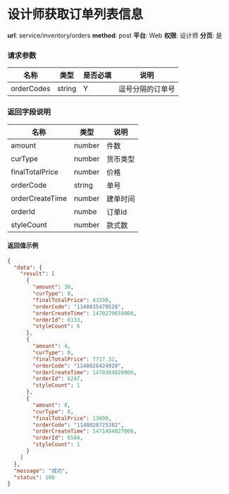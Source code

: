 设计师获取订单列表信息
=======

**url**: service/inventory/orders
**method**: post
**平台**: Web
**权限**: 设计师
**分页**: 是


### 请求参数

|    名称    |  类型  | 是否必填 |       说明       |
|------------|--------|----------|------------------|
| orderCodes | string | Y        | 逗号分隔的订单号 |

### 返回字段说明

|       名称      |  类型  |   说明   |
|-----------------|--------|----------|
| amount          | number | 件数     |
| curType         | number | 货币类型 |
| finalTotalPrice | number | 价格     |
| orderCode       | string | 单号     |
| orderCreateTime | number | 建单时间 |
| orderId         | numbe  | 订单Id   |
| styleCount      | number | 款式数   |

#### 返回值示例

```json
{
  "data": {
    "result": [
      {
        "amount": 30,
        "curType": 0,
        "finalTotalPrice": 43290,
        "orderCode": "1148035479528",
        "orderCreateTime": 1470279659000,
        "orderId": 6133,
        "styleCount": 6
      },
      {
        "amount": 4,
        "curType": 0,
        "finalTotalPrice": 7717.32,
        "orderCode": "1148026424920",
        "orderCreateTime": 1470384020000,
        "orderId": 6247,
        "styleCount": 1
      },
      {
        "amount": 8,
        "curType": 0,
        "finalTotalPrice": 13600,
        "orderCode": "1148028725382",
        "orderCreateTime": 1471484027000,
        "orderId": 6584,
        "styleCount": 1
      }
    ]
  },
  "message": "成功",
  "status": 100
}
```